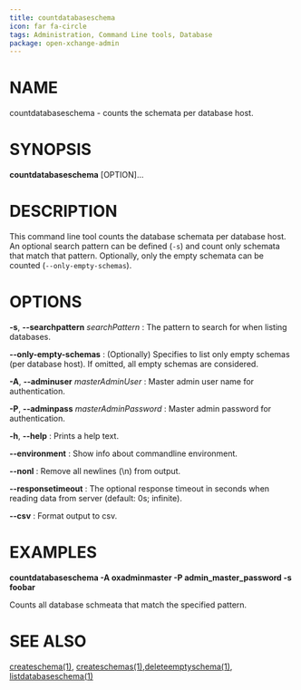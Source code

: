 ```yaml
---
title: countdatabaseschema
icon: far fa-circle
tags: Administration, Command Line tools, Database
package: open-xchange-admin
---
```


# NAME

countdatabaseschema - counts the schemata per database host.

# SYNOPSIS

**countdatabaseschema** [OPTION]...

# DESCRIPTION

This command line tool counts the database schemata per database host. An optional search pattern can be defined (`-s`) and count only schemata that match that pattern. Optionally, only the empty schemata can be counted (`--only-empty-schemas`).

# OPTIONS

**-s**, **--searchpattern** *searchPattern*
: The pattern to search for when listing databases.

**--only-empty-schemas**
: (Optionally) Specifies to list only empty schemas (per database host). If omitted, all empty schemas are considered.

**-A**, **--adminuser** *masterAdminUser*
: Master admin user name for authentication.

**-P**, **--adminpass** *masterAdminPassword*
: Master admin password for authentication.

**-h**, **--help**
: Prints a help text.

**--environment**
: Show info about commandline environment.

**--nonl**
: Remove all newlines (\\n) from output.

**--responsetimeout**
: The optional response timeout in seconds when reading data from server (default: 0s; infinite).

**--csv**
: Format output to csv.

# EXAMPLES

**countdatabaseschema -A oxadminmaster -P admin_master_password -s foobar**

Counts all database schmeata that match the specified pattern.

# SEE ALSO

[createschema(1)](createschema.html), [createschemas(1)](createschemas.html),[deleteemptyschema(1)](deleteemptyschema.html), [listdatabaseschema(1)](listdatabaseschema.html)


